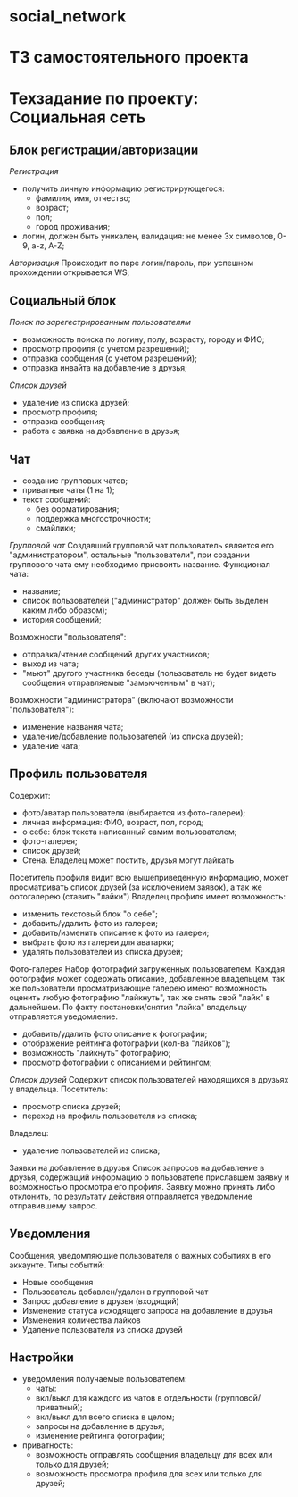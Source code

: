 # social_network

# ТЗ самостоятельного проекта

# Техзадание по проекту: Социальная сеть
## Блок регистрации/авторизации

*Регистрация*

- получить личную информацию регистрирующегося:
    - фамилия, имя, отчество;
    - возраст;
    - пол;
    - город проживания;
- логин, должен быть уникален, валидация: не менее 3х символов, 0-9, a-z, A-Z;

*Авторизация*
Происходит по паре логин/пароль, при успешном прохождении открывается WS;

## Социальный блок

*Поиск по зарегестрированным пользователям*

- возможность поиска по логину, полу, возрасту, городу и ФИО;
- просмотр профиля (с учетом разрешений);
- отправка сообщения (с учетом разрешений);
- отправка инвайта на добавление в друзья;

*Список друзей*

- удаление из списка друзей;
- просмотр профиля;
- отправка сообщения;
- работа с заявка на добавление в друзья;

## Чат
- создание групповых чатов;
- приватные чаты (1 на 1);
- текст сообщений:
    - без форматирования;
    - поддержка многострочности;
    - смайлики;

*Групповой чат*
Создавший групповой чат пользователь является его "администратором",
остальные "пользователи", при создании группового чата ему необходимо
присвоить название.
Функционал чата:

- название;
- список пользователей ("администратор" должен быть выделен каким либо образом);
- история сообщений;

Возможности "пользователя":

- отправка/чтение сообщений других участников;
- выход из чата;
- "мьют" другого участника беседы (пользователь не будет видеть сообщения отправляемые "замьюченным" в чат);

Возможности "администратора" (включают возможности "пользователя"):

- изменение названия чата;
- удаление/добавление пользователей (из списка друзей);
- удаление чата;
## Профиль пользователя

Содержит:

- фото/аватар пользователя (выбирается из фото-галереи);
- личная информация: ФИО, возраст, пол, город;
- о себе: блок текста написанный самим пользователем;
- фото-галерея;
- список друзей;
- Стена. Владелец может постить, друзья могут лайкать

Посетитель профиля видит всю вышеприведенную информацию, может просматривать список друзей (за исключением заявок), а так же фотогалерею (ставить "лайки")
Владелец профиля имеет возможность:

- изменить текстовый блок "о себе";
- добавить/удалить фото из галереи;
- добавить/изменить описание к фото из галереи;
- выбрать фото из галереи для аватарки;
- удалять пользователей из списка друзей;

Фото-галерея
Набор фотографий загруженных пользователем. Каждая фотография может содержать описание, добавленное владельцем, так же пользователи просматривающие галерею имеют возможность оценить
любую фотографию "лайкнуть", так же снять свой "лайк" в дальнейшем.
По факту постановки/снятия "лайка" владельцу отправляется уведомление.

- добавить/удалить фото описание к фотографии;
- отображение рейтинга фотографии (кол-ва "лайков");
- возможность "лайкнуть" фотографию;
- просмотр фотографии с описанием и рейтингом;

*Список друзей*
Содержит список пользователей находящихся в друзьях у владельца.
Посетитель:

- просмотр списка друзей;
- переход на профиль пользователя из списка;

Владелец:

- удаление пользователей из списка;

Заявки на добавление в друзья
Список запросов на добавление в друзья, содержащий информацию о пользователе
приславшем заявку и возможностью просмотра его профиля. Заявку можно принять либо
отклонить, по результату действия отправляется уведомление отправившему запрос.

## Уведомления

Сообщения, уведомляющие пользователя о важных событиях в его аккаунте. Типы событий:

- Новые сообщения
- Пользователь добавлен/удален в групповой чат
- Запрос добавление в друзья (входящий)
- Изменение статуса исходящего запроса на добавление в друзья
- Изменения количества лайков
- Удаление пользователя из списка друзей
## Настройки
- уведомления получаемые пользователем:
    - чаты:
    - вкл/выкл для каждого из чатов в отдельности (групповой/приватный);
    - вкл/выкл для всего списка в целом;
    - запросы на добавление в друзья;
    - изменение рейтинга фотографии;
- приватность:
    - возможность отправлять сообщения владельцу для всех или только для друзей;
    - возможность просмотра профиля для всех или только для друзей;
